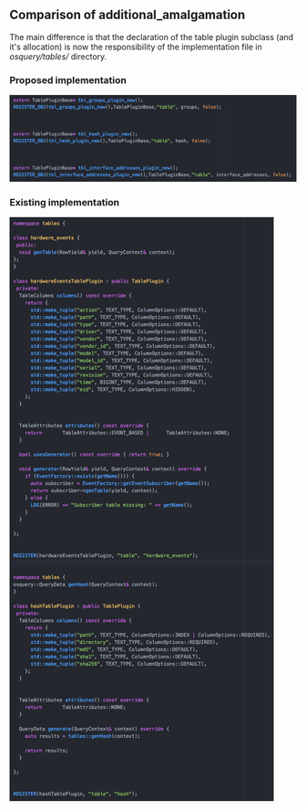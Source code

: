 ## Comparison of additional_amalgamation
The main difference is that the declaration of the table plugin subclass (and it's allocation) is now the responsibility of the implementation file in *osquery/tables/* directory.

### Proposed implementation
![Proposed additional_amalgamation snippett](./images/ssAmalgAddNew.png)

### Existing implementation
![Existing additional amalgamation](./images/ssAmalgAddOrig.png)
